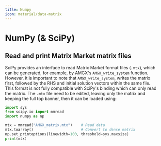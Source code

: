 ```yaml
---
title: Numpy
icon: material/data-matrix
---
```


# NumPy (& SciPy)

## Read and print Matrix Market matrix files

SciPy provides an interface to read Matrix Market format files (`.mtx`),
which can be generated, for example, by AMGX's `AMGX_write_system` function.
However, it is important to note that `AMGX_write_system`,
writes the matrix first, followed by the RHS and initial solution vectors within the same file.
This format is not fully compatible with SciPy's binding which can only read the matrix.
The `.mtx` file need to be edited, leaving only the matrix and keeping the full top banner,
then it can be loaded using:

```python
import sys
from scipy.io import mmread
import numpy as np

mtx = mmread("AMGX_matrix.mtx")    # Read data
mtx.toarray()                      # Convert to dense matrix
np.set_printoptions(linewidth=100, threshold=sys.maxsize)
print(mtx)
```
